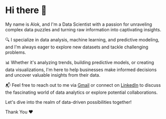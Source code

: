 # Hi there 👋

My name is Alok, and I'm a Data Scientist with a passion for unraveling complex data puzzles and turning raw information into captivating insights.

🔍 I specialize in data analysis, machine learning, and predictive modeling, and I'm always eager to explore new datasets and tackle challenging problems.

📊 Whether it's analyzing trends, building predictive models, or creating data visualizations, I'm here to help businesses make informed decisions and uncover valuable insights from their data.

📬 Feel free to reach out to me via [Gmail](mailto:ranjanalok1in@gmail.com) or connect on [LinkedIn](https://www.linkedin.com/in/alokranjan-in/) to discuss the fascinating world of data analytics or explore potential collaborations.

Let's dive into the realm of data-driven possibilities together!

Thank You ❤️
